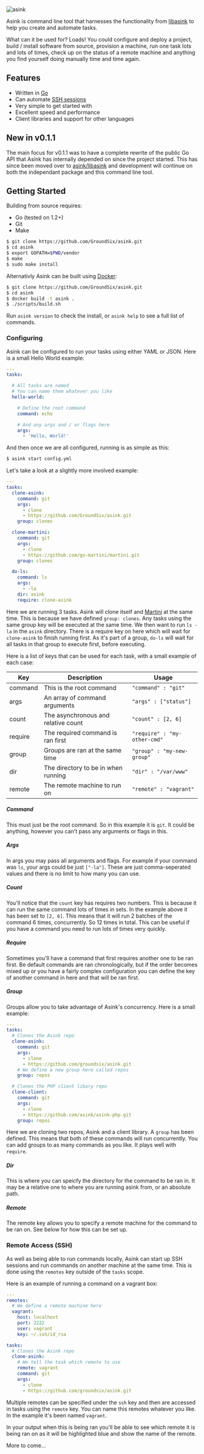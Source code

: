 ![asink](https://raw.githubusercontent.com/GroundSix/asink/master/images/asink.png)

Asink is command line tool that harnesses the functionality from 
[libasink](https://github.com/asink/libasink) to help you create
and automate tasks.

What can it be used for? Loads! You could configure and deploy a project, build / install
software from source, provision a machine, run one task lots and lots of times, check up on the status of a remote machine and anything you find yourself doing manually time and time again.

## Features

* Written in [Go](http://golang.org)
* Can automate [SSH sessions](https://github.com/GroundSix/asink#remote-access-ssh)
* Very simple to get started with
* Excellent speed and performance
* Client libraries and support for other languages

## New in v0.1.1

The main focus for v0.1.1 was to have a complete rewrite of the public Go
API that Asink has internally depended on since the project started. This
has since been moved over to [asink/libasink](https://github.com/asink/libasink)
and development will continue on both the independant package and this
command line tool.

## Getting Started

Building from source requires:

* Go (tested on 1.2+)
* Git
* Make

```bash
$ git clone https://github.com/GroundSix/asink.git
$ cd asink
$ export GOPATH=$PWD/vendor
$ make
$ sudo make install
```

Alternativly Asink can be built using [Docker](https://www.docker.com/):

```bash
$ git clone https://github.com/GroundSix/asink.git
$ cd asink
$ docker build -t asink .
$ ./scripts/build.sh
```

Run `asink version` to check the install, or `asink help` to see a full list of commands.

### Configuring

Asink can be configured to run your tasks using either YAML or JSON. Here is a small
Hello World example:

```yaml
---
tasks:

  # All tasks are named
  # You can name them whatever you like
  hello-world:

    # Define the root command
    command: echo

    # And any args and / or flags here
    args:
      - 'Hello, World!'
```

And then once we are all configured, running is as simple as this:

```bash
$ asink start config.yml
```

Let's take a look at a slightly more involved example:

```yaml
---
tasks:
  clone-asink:
    command: git
    args:
      - clone
      - https://github.com/GroundSix/asink.git
    group: clones

  clone-martini:
    command: git
    args:
      - clone
      - https://github.com/go-martini/martini.git
    group: clones

  do-ls:
    command: ls
    args:
      - -la
    dir: asink
    require: clone-asink
```

Here we are running 3 tasks. Asink will clone itself and
[Martini](https://github.com/go-martini/martini.git) at the same time. This
is because we have defined `group: clones`. Any tasks using the same group
key will be executed at the same time. We then want to run `ls -la` in
the `asink` directory. There is a require key on here which will wait for
`clone-asink` to finish running first. As it's part of a group, `do-ls` will
wait for all tasks in that group to execute first, before executing.

Here is a list of keys that can be used for each task, with a small example of each
case:

| Key      | Description                         | Usage                       | 
|----------|-------------------------------------|-----------------------------|
| command  | This is the root command            | `"command" : "git"`         |
| args     | An array of command arguments       | `"args" : ["status"]`       |
| count    | The asynchronous and relative count | `"count" : [2, 6]`          |
| require  | The required command is ran first   | `"require" : "my-other-cmd"`|
| group    | Groups are ran at the same time     | `"group" : "my-new-group"`  |
| dir      | The directory to be in when running | `"dir" : "/var/www"`        |
| remote   | The remote machine to run on        | `"remote" : "vagrant"`      |

##### Command
This must just be the root command. So in this example it is `git`. It could
be anything, however you can't pass any arguments or flags in this.

##### Args
In args you may pass all arguments and flags. For example if your command
was `ls`, your args could be just `["-la"]`. These are just comma-seperated
values and there is no limit to how many you can use.

##### Count
You'll notice that the `count` key has requires two numbers. This is because
it can run the same command lots of times in sets. In the example above
it has been set to `[2, 6]`. This means that it will run 2 batches of
the command 6 times, concurrently. So 12 times in total. This can be useful
if you have a command you need to run lots of times very quickly.

##### Require
Sometimes you'll have a command that first requires another one to be ran
first. Be default commands are ran chronologically, but if the order becomes
mixed up or you have a fairly complex configuration you can define the key
of another command in here and that will be ran first.

##### Group
Groups allow you to take advantage of Asink's concurrency. Here is a small
example:

```yaml
---
tasks:
  # Clones the Asink repo
  clone-asink:
    command: git
    args:
      - clone
      - https://github.com/groundsix/asink.git
    # We define a new group here called repos
    group: repos

  # Clones the PHP client libary repo
  clone-client:
    command: git
    args:
      - clone
      - https://github.com/asink/asink-php.git
    group: repos
```

Here we are cloning two repos, Asink and a client library. A `group` has been defined.
This means that both of these commands will run concurrently. You can
add groups to as many commands as you like. It plays well with `require`.

##### Dir
This is where you can speicfy the directory for the command to be ran in.
It may be a relative one to where you are running asink from, or an absolute
path.

##### Remote
The remote key allows you to specify a remote machine for the command
to be ran on. See below for how this can be set up.

### Remote Access (SSH)

As well as being able to run commands locally, Asink can start up
SSH sessions and run commands on another machine at the same time.
This is done using the `remotes` key outside of the `tasks` scope.

Here is an example of running a command on a vagrant box:

```yaml
---
remotes:
  # We define a remote machine here
  vagrant:
    host: localhost
    port: 2222
    user: vagrant
    key: ~/.ssh/id_rsa

tasks:
  # Clones the Asink repo
  clone-asink:
    # We tell the task which remote to use
    remote: vagrant
    command: git
    args:
      - clone
      - https://github.com/groundsix/asink.git
```

Multiple remotes can be specified under the `ssh` key and then are
accessed in tasks using the `remote` key. You can name this remotes
whatever you like. In the example it's been named `vagrant`.

In your output when this is being ran you'll be able to see which remote
it is being ran on as it will be highlighted blue and show the name of
the remote.

More to come...